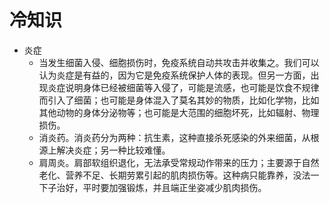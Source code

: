 # 冷知识


* 炎症
    * 当发生细菌入侵、细胞损伤时，免疫系统自动共攻击并收集之。我们可以认为炎症是有益的，因为它是免疫系统保护人体的表现。但另一方面，出现炎症说明身体已经被细菌等入侵了，可能是流感，也可能是饮食不规律而引入了细菌；也可能是身体混入了莫名其妙的物质，比如化学物，比如其他动物的身体分泌物等；也可能是大范围的细胞坏死，比如辐射、物理损伤。
    * 消炎药。消炎药分为两种：抗生素，这种直接杀死感染的外来细菌，从根源上解决炎症；另一种比较难懂。
    * 肩周炎。肩部软组织退化，无法承受常规动作带来的压力；主要源于自然老化、营养不足、长期劳累引起的肌肉损伤等。这种病只能靠养，没法一下子治好，平时要加强锻炼，并且端正坐姿减少肌肉损伤。